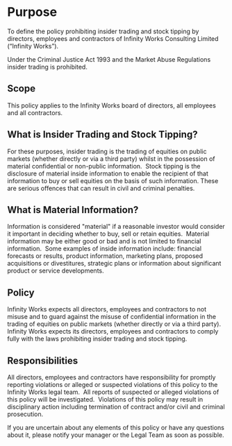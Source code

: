 # Purpose

To define the policy prohibiting insider trading and stock tipping by directors, employees and contractors of Infinity Works Consulting Limited (“Infinity Works”).  

Under the Criminal Justice Act 1993 and the Market Abuse Regulations insider trading is prohibited.  

## Scope

This policy applies to the Infinity Works board of directors, all employees and all contractors.

## What is Insider Trading and Stock Tipping?

For these purposes, insider trading is the trading of equities on public markets (whether directly or via a third party) whilst in the possession of material confidential or non-public information.  Stock tipping is the disclosure of material inside information to enable the recipient of that information to buy or sell equities on the basis of such information. These are serious offences that can result in civil and criminal penalties.

## What is Material Information?

Information is considered "material" if a reasonable investor would consider it important in deciding whether to buy, sell or retain equities.  Material information may be either good or bad and is not limited to financial information.  Some examples of inside information include: financial forecasts or results, product information, marketing plans, proposed acquisitions or divestitures, strategic plans or information about significant product or service developments.

## Policy

Infinity Works expects all directors, employees and contractors to not misuse and to guard against the misuse of confidential information in the trading of equities on public markets (whether directly or via a third party).  Infinity Works expects its directors, employees and contractors to comply fully with the laws prohibiting insider trading and stock tipping.

## Responsibilities

All directors, employees and contractors have responsibility for promptly reporting violations or alleged or suspected violations of this policy to the Infinity Works legal team.  All reports of suspected or alleged violations of this policy will be investigated.  Violations of this policy may result in disciplinary action including termination of contract and/or civil and criminal prosecution.

If you are uncertain about any elements of this policy or have any questions about it, please notify your manager or the Legal Team as soon as possible.